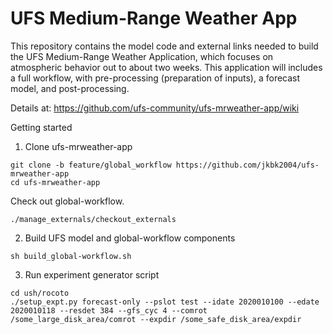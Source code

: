 # UFS Medium-Range Weather App

This repository contains the model code and external links needed to
build the UFS Medium-Range Weather Application, which focuses on
atmospheric behavior out to about two weeks. This application will
includes a full workflow, with pre-processing (preparation of inputs),
a forecast model, and post-processing.

Details at:
https://github.com/ufs-community/ufs-mrweather-app/wiki

Getting started

1. Clone ufs-mrweather-app

```
git clone -b feature/global_workflow https://github.com/jkbk2004/ufs-mrweather-app
cd ufs-mrweather-app
```

Check out global-workflow. 

```
./manage_externals/checkout_externals
```


2. Build UFS model and global-workflow components

```
sh build_global-workflow.sh
```


3. Run experiment generator script

```
cd ush/rocoto
./setup_expt.py forecast-only --pslot test --idate 2020010100 --edate 2020010118 --resdet 384 --gfs_cyc 4 --comrot /some_large_disk_area/comrot --expdir /some_safe_disk_area/expdir 
```
